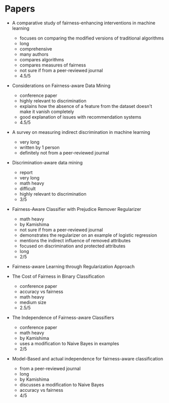 # Papers

- A comparative study of fairness-enhancing interventions in machine learning

  - focuses on comparing the modified versions of traditional algorithms
  - long
  - comprehensive
  - many authors
  - compares algorithms
  - compares measures of fairness
  - not sure if from a peer-reviewed journal
  - 4.5/5

- Considerations on Fairness-aware Data Mining

  - conference paper
  - highly relevant to discrimination
  - explains how the absence of a feature from the dataset doesn't make it vanish completely
  - good explanation of issues with recommendation systems
  - 4.5/5

- A survey on measuring indirect discrimination in machine learning

  - very long
  - written by 1 person
  - definitely not from a peer-reviewed journal

- Discrimination-aware data mining

  - report
  - very long
  - math heavy
  - difficult
  - highly relevant to discrimination
  - 3/5

- Fairness-Aware Classifier with Prejudice Remover Regularizer

  - math heavy
  - by Kamishima
  - not sure if from a peer-reviewed journal
  - demonstrates the regularizer on an example of logistic regression
  - mentions the indirect influence of removed attributes
  - focused on discrimination and protected attributes
  - long
  - 2/5

- Fairness-aware Learning through Regularization Approach

- The Cost of Fairness in Binary Classification

  - conference paper
  - accuracy vs fairness
  - math heavy
  - medium size
  - 2.5/5

- The Independence of Fairness-aware Classifiers

  - conference paper
  - math heavy
  - by Kamishima
  - uses a modification to Naive Bayes in examples
  - 2/5

- Model-Based and actual independence for fairness-aware classification

  - from a peer-reviewed journal
  - long
  - by Kamishima
  - discusses a modification to Naive Bayes
  - accuracy vs fairness
  - 4/5

<!-- 
vim:sw=2:ts=4:expandtab:textwidth=500:wrap:foldmethod=indent:
-->
